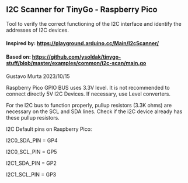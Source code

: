 ## I2C Scanner for TinyGo - Raspberry Pico
Tool to verify the correct functioning of the I2C interface and identify the addresses of I2C devices.

#### Inspired by: https://playground.arduino.cc/Main/I2cScanner/
#### Based on: https://github.com/ysoldak/tinygo-stuff/blob/master/examples/common/i2c-scan/main.go

Gustavo Murta 2023/10/15

Raspberry Pico GPIO BUS uses 3.3V level. It is not recommended to connect directly 5V I2C Devices.
If necessary, use Level converters.

For the I2C bus to function properly, pullup resistors (3.3K ohms) are necessary on the SCL and SDA lines.
Check if the i2C device already has these pullup resistors.

I2C Default pins on Raspberry Pico:

I2C0_SDA_PIN = GP4

I2C0_SCL_PIN = GP5


I2C1_SDA_PIN = GP2

I2C1_SCL_PIN = GP3
